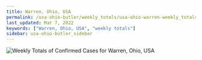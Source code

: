 ```yaml
---
title: Warren, Ohio, USA
permalink: /usa-ohio-butler/weekly_totals/usa-ohio-warren-weekly_totals.html
last_updated: Mar 7, 2022
keywords: ["Warren, Ohio, USA", "weekly totals"]
sidebar: usa-ohio-butler_sidebar
---
```


![Weekly Totals of Confirmed Cases for Warren, Ohio, USA](/covid_tracker/images/graphs/usa-ohio-warren-weekly_totals_graph.png)
